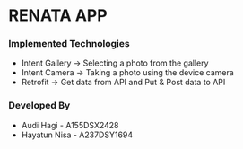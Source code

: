 <h1>RENATA APP</h1>

<h3>Implemented Technologies</h3>
<ul>
  <li>Intent Gallery -> Selecting a photo from the gallery</li>
  <li>Intent Camera -> Taking a photo using the device camera</li>
  <li>Retrofit -> Get data from API and Put & Post data to API</li>
</ul>

<h3>Developed By</h3>
<ul>
  <li>Audi Hagi - A155DSX2428</li>
  <li>Hayatun Nisa - A237DSY1694</li>
</ul>

